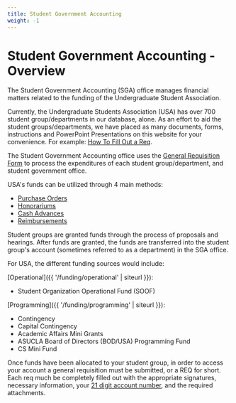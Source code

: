 ```yaml
---
title: Student Government Accounting
weight: -1
---
```


# Student Government Accounting - Overview

The Student Government Accounting (SGA) office manages financial matters
related to the funding of the Undergraduate Student Association.

Currently, the Undergraduate Students Association (USA) has over 700
student group/departments in our database, alone. As an effort to aid
the student groups/departments, we have placed as many documents, forms,
instructions and PowerPoint Presentations on this website for your
convenience. For example: [How To Fill Out a
Req](/docs/req.pps).

The Student Government Accounting office uses the [<span
class="underline">General Requisition
Form</span>](sgahandbook/whatsareq.php) to process the expenditures of
each student group/department, and student government office.

USA's funds can be utilized through 4 main methods:

-   [Purchase
    Orders](sgahandbook/obtain_po.php)
-   [<span
    class="underline">Honorariums</span>](sgahandbook/honorariums.php)
-   [Cash
    Advances](sgahandbook/cash_advances.php)
-   [<span
    class="underline">Reimbursements</span>](sgahandbook/pers_reimburse.php)

Student groups are granted funds through the process of proposals and
hearings. After funds are granted, the funds are transferred into the
student group's account (sometimes referred to as a department) in the
SGA office.

For USA, the different funding sources would include:

[Operational]({{ '/funding/operational' | siteurl }}):

-   Student Organization Operational Fund (SOOF)

[Programming]({{ '/funding/programming' | siteurl }}):

-   Contingency
-   Capital Contingency
-   Academic Affairs Mini Grants
-   ASUCLA Board of Directors (BOD/USA) Programming Fund
-   CS Mini Fund

Once funds have been allocated to your student group, in order to access
your account a general requisition must be submitted, or a REQ for
short. Each req much be completely filled out with the appropriate
signatures, necessary information, your [21
digit account number](/docs/accounthelp.pdf), and the required
attachments.
